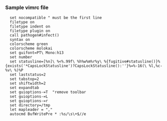 ### Sample vimrc file
   
      set nocompatible " must be the first line
      filetype on
      filetype indent on
      filetype plugin on
      call pathogen#infect()
      syntax on
      colorscheme green
      colorscheme molokai
      set guifont=PT\ Mono:h13
      set number
      set statusline=[%n]\ %<%.99f\ %h%w%m%r%y\ %{fugitive#statusline()}%{exists('*CapsLockStatusline')?CapsLockStatusline():''}%=%-16(\ %l,%c-%v\ %)%P
      set laststatus=2
      set tabstop=2
      set shiftwidth=2
      set expandtab
      set guioptions-=T  "remove toolbar
      set guioptions-=L
      set guioptions-=r
      set directory=/tmp
      let mapleader = ","
      autocmd BufWritePre * :%s/\s\+$//e
